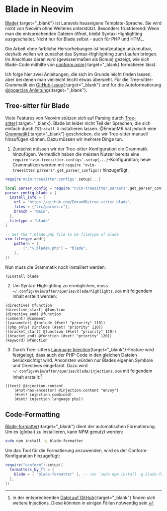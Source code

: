 # Blade in Neovim
[Blade](https://laravel.com/docs/11.x/blade){:target="_blank"} ist Laravels hauseigene Template-Sprache. Sie wird nicht von Neovim ohne Weiteres unterstützt. Besonders frustrierend: Wenn man die entsprechenden Dateien öffnet, bleibt Syntax-Highlighting ausgeschaltet. Nicht nur für Blade selbst - auch für PHP und HTML.

Die Arbeit ohne farbliche Hervorhebungen ist heutzeutage unzumutbar, deshalb wollen wir zunächst das Syntax-Highlighting zum Laufen bringen. Im Anschluss daran wird (gewissermaßen als Bonus) gezeigt, wie sich Blade-Code mithilfe von [conform.nvim](https://github.com/stevearc/conform.nvim){:target="_blank} formatieren lässt.

Ich folge hier zwei Anleitungen, die sich im Grunde leicht finden lassen, aber bei denen man vielleicht leicht etwas übersieht. Für die Tree-sitter-Grammatik ein [GitHub-Issue](https://github.com/EmranMR/tree-sitter-blade/discussions/19){:target="_blank"} und für die Autoformatierung [@jogarcias Anleitung](https://medium.com/@jogarcia/laravel-blade-on-neovim-ee530ff5d20d){:target="_blank"}.

## Tree-sitter für Blade
Viele Features von Neovim stützen sich auf Parsing durch [Tree-sitter](https://github.com/tree-sitter/tree-sitter){:target="_blank}. Blade ist leider nicht Teil der Sprachen, die sich einfach durch `TSInstall X` installieren lassen. @EmranMR hat jedoch eine [Grammatik](https://github.com/EmranMR/tree-sitter-blade/tree/main){:target="_blank"} geschrieben, die wir Tree-sitter manuell hinzufügen können. Dazu müssen wir mehrere Dinge tun.

1. Zunächst müssen wir der Tree-sitter-Konfiguration die Grammatik hinzufügen. Vermutlich haben die meisten Nutzer bereits eine `require'nvim-treesitter.configs'.setup{...}`-Konfiguration; neue Grammatiken werden mit `require "nvim-treesitter.parsers".get_parser_configs()` hinzugefügt.

```lua
require'nvim-treesitter.configs'.setup{...}

local parser_config = require "nvim-treesitter.parsers".get_parser_configs()
parser_config.blade = {
  install_info = {
    url = "https://github.com/EmranMR/tree-sitter-blade",
    files = {"src/parser.c"},
    branch = "main",
  },
  filetype = "blade"
}

-- Set the *.blade.php file to be filetype of blade
vim.filetype.add({
    pattern = {
        [".*%.blade%.php"] = "blade",
    },
})
```
Nun muss die Grammatik noch installiert werden:
```
TSInstall blade
```

2. Um Syntax-Highlighting zu ermöglichen, muss `~/.config/nvim/after/queries/blade/highlights.scm` mit folgendem Inhalt erstellt werden:

```Query
(directive) @function
(directive_start) @function
(directive_end) @function
(comment) @comment
((parameter) @include (#set! "priority" 110)) 
((php_only) @include (#set! "priority" 110)) 
((bracket_start) @function (#set! "priority" 120)) 
((bracket_end) @function (#set! "priority" 120)) 
(keyword) @function
```

3. Durch Tree-sitters [Language Injection](https://tree-sitter.github.io/tree-sitter/syntax-highlighting#language-injection){target="_blank"}-Feature wird festgelegt, dass auch der PHP-Code in den gleichen Dateien berücksichtigt wird. Ansonsten würden nur Blades eigenen Symbole und Directives eingefärbt. Dazu wird `~/.config/nvim/after/queries/blade/injections.scm` mit folgendem Inhalt erstellt:[^injections]

```Query
((text) @injection.content
    (#not-has-ancestor? @injection.content "envoy")
    (#set! injection.combined)
    (#set! injection.language php))
```

## Code-Formatting
[Blade-formatter](https://github.com/shufo/blade-formatter){:target="_blank"} dient der automatischen Formatierung. Um es (global) zu installieren, kann NPM genutzt werden:

```bash
sudo npm install -g blade-formatter
```

Um das Tool für die Formatierung anzuwenden, wird es der Conform-Konfiguration hinzugefügt:

```lua
require("conform").setup({
  formatters_by_ft = {
    blade = { "blade-formatter" }, -- run `sudo npm install -g blade-formatter`
  },
})
```

[^injections]: In der entsprechenden [Datei auf GitHub](https://github.com/EmranMR/tree-sitter-blade/blob/main/queries/injections.scm){:target="_blank"} finden sich weitere Injections. Diese könnten in einigen Fällen notwendig sein.
